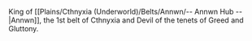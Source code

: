 King of [[Plains/Cthnyxia (Underworld)/Belts/Annwn/-- Annwn Hub --|Annwn]], the 1st belt of Cthnyxia and Devil of the tenets of Greed and Gluttony.
